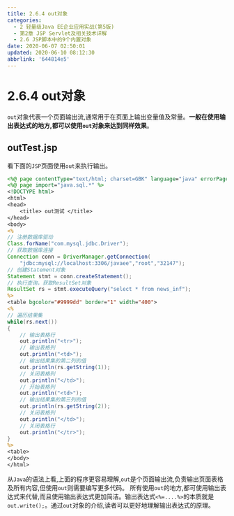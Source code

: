 ```yaml
---
title: 2.6.4 out对象
categories: 
  - 2 轻量级Java EE企业应用实战(第5版)
  - 第2章 JSP Servlet及相关技术详解
  - 2.6 JSP脚本中的9个内置对象
date: 2020-06-07 02:50:01
updated: 2020-06-10 08:12:30
abbrlink: '644814e5'
---
```

# 2.6.4 out对象
`out`对象代表一个页面输出流,通常用于在页面上输出变量值及常量。**一般在使用输出表达式的地方,都可以使用`out`对象来达到同样效果**。
## outTest.jsp
看下面的`JSP`页面使用`out`来执行输出。
```jsp
<%@ page contentType="text/html; charset=GBK" language="java" errorPage="" %>
<%@ page import="java.sql.*" %>
<!DOCTYPE html>
<html>
<head>
    <title> out测试 </title>
</head>
<body>
<%
// 注册数据库驱动
Class.forName("com.mysql.jdbc.Driver");
// 获取数据库连接
Connection conn = DriverManager.getConnection(
    "jdbc:mysql://localhost:3306/javaee","root","32147");
// 创建Statement对象
Statement stmt = conn.createStatement();
// 执行查询，获取ResultSet对象
ResultSet rs = stmt.executeQuery("select * from news_inf");
%>
<table bgcolor="#9999dd" border="1" width="400">
<%
// 遍历结果集
while(rs.next())
{
    // 输出表格行
    out.println("<tr>");
    // 输出表格列
    out.println("<td>");
    // 输出结果集的第二列的值
    out.println(rs.getString(1));
    // 关闭表格列
    out.println("</td>");
    // 开始表格列
    out.println("<td>");
    // 输出结果集的第三列的值
    out.println(rs.getString(2));
    // 关闭表格列
    out.println("</td>");
    // 关闭表格行
    out.println("</tr>");
}
%>
<table>
</body>
</html>
```
从`Java`的语法上看,上面的程序更容易理解,`out`是个页面输出流,负责输出页面表格及所有内容,但使用`out`则需要编写更多代码。
所有使用`out`的地方,都可使用输出表达式来代替,而且使用输出表达式更加简洁。输出表达式`<%=....%>`的本质就是`out.write();`。通过`out`对象的介绍,读者可以更好地理解输出表达式的原理。
